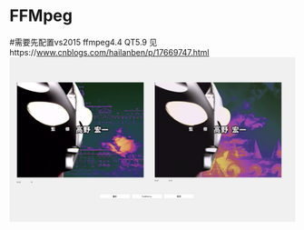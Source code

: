 # FFMpeg
#需要先配置vs2015 ffmpeg4.4 QT5.9 见https://www.cnblogs.com/hailanben/p/17669747.html
![img](https://github.com/feng1999-eng/FFMpeg/blob/main/img/show.png)
